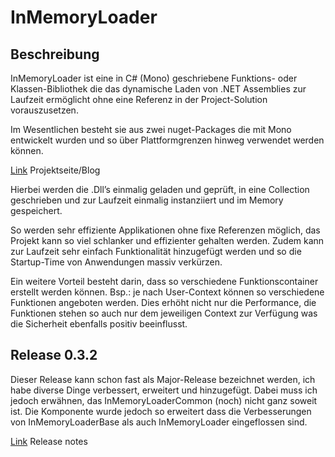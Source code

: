 # InMemoryLoader 

## Beschreibung
InMemoryLoader ist eine in C# (Mono) geschriebene Funktions- oder Klassen-Bibliothek die das dynamische Laden von .NET Assemblies zur Laufzeit ermöglicht ohne eine Referenz in der Project-Solution vorauszusetzen. 

Im Wesentlichen besteht sie aus zwei nuget-Packages die mit Mono entwickelt wurden und so über Plattformgrenzen hinweg verwendet werden können. 

[Link](https://responsive-kaysta.ch/blog/inmemoryloader/) Projektseite/Blog

Hierbei werden die .Dll’s einmalig geladen und geprüft, in eine Collection geschrieben und zur Laufzeit einmalig instanziiert und im Memory gespeichert.

So werden sehr effiziente Applikationen ohne fixe Referenzen möglich, das Projekt kann so viel schlanker und effizienter gehalten werden. Zudem kann zur Laufzeit sehr einfach Funktionalität hinzugefügt werden und so die Startup-Time von Anwendungen massiv verkürzen.

Ein weitere Vorteil besteht darin, dass so verschiedene Funktionscontainer erstellt werden können. Bsp.: je nach User-Context können so verschiedene Funktionen angeboten werden. Dies erhöht nicht nur die Performance, die Funktionen stehen so auch nur dem jeweiligen Context zur Verfügung was die Sicherheit ebenfalls positiv beeinflusst.

## Release 0.3.2
Dieser Release kann schon fast als Major-Release bezeichnet werden, ich habe diverse Dinge verbessert, erweitert und hinzugefügt. Dabei muss ich jedoch erwähnen, das InMemoryLoaderCommon (noch) nicht ganz soweit ist. Die Komponente wurde jedoch so erweitert dass die Verbesserungen von InMemoryLoaderBase als auch InMemoryLoader eingeflossen sind.

[Link](https://responsive-kaysta.ch/blog/inmemoryloader-base-common-release-032/) Release notes
